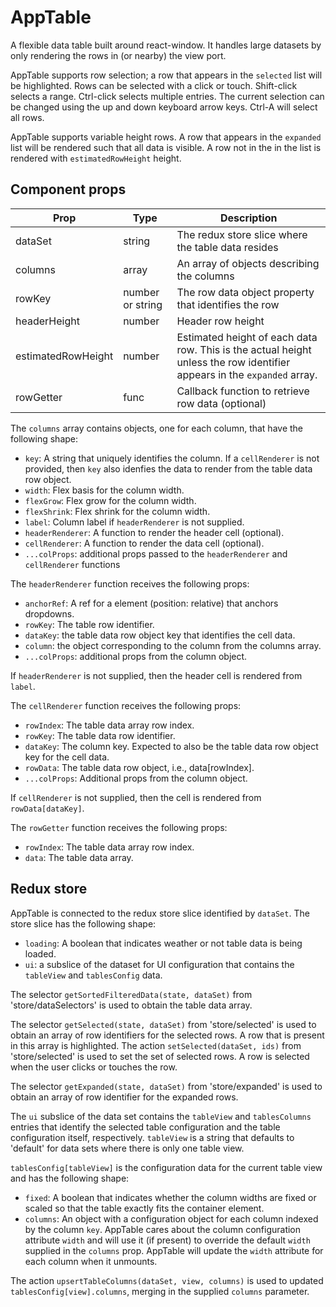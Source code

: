 # AppTable

A flexible data table built around react-window. It handles large datasets by only rendering the rows in (or nearby) the view port.

AppTable supports row selection; a row that appears in the `selected` list will be highlighted. Rows can be selected with a click or touch.
Shift-click selects a range. Ctrl-click selects multiple entries.
The current selection can be changed using the up and down keyboard arrow keys. Ctrl-A will select all rows.

AppTable supports variable height rows. A row that appears in the `expanded` list will be rendered such that all data is visible. A row not in the
in the list is rendered with `estimatedRowHeight` height.

## Component props

| Prop               | Type   | Description
| -------------------| ------ | -----------
| dataSet            | string | The redux store slice where the table data resides
| columns            | array  | An array of objects describing the columns
| rowKey             | number or string | The row data object property that identifies the row
| headerHeight       | number | Header row height
| estimatedRowHeight | number | Estimated height of each data row. This is the actual height unless the row identifier appears in the `expanded` array.
| rowGetter          | func   | Callback function to retrieve row data (optional)

The `columns` array contains objects, one for each column, that have the following shape:

* `key`: A string that uniquely identifies the column. If a `cellRenderer` is not provided, then `key` also idenfies the data to render from the table data row object.
* `width`: Flex basis for the column width.
* `flexGrow`: Flex grow for the column width.
* `flexShrink`: Flex shrink for the column width.
* `label`: Column label if `headerRenderer` is not supplied.
* `headerRenderer`: A function to render the header cell (optional).
* `cellRenderer`: A function to render the data cell (optional).
* `...colProps`: additional props passed to the `headerRenderer` and `cellRenderer` functions

The `headerRenderer` function receives the following props:

* `anchorRef`: A ref for a element (position: relative) that anchors dropdowns.
* `rowKey`: The table row identifier.
* `dataKey`: the table data row object key that identifies the cell data.
* `column`: the object corresponding to the column from the columns array.
* `...colProps`: additional props from the column object.

If `headerRenderer` is not supplied, then the header cell is rendered from `label`.

The `cellRenderer` function receives the following props:

* `rowIndex`: The table data array row index.
* `rowKey`: The table data row identifier.
* `dataKey`: The column key. Expected to also be the table data row object key for the cell data. 
* `rowData`: The table data row object, i.e., data[rowIndex].
* `...colProps`: Additional props from the column object.

If `cellRenderer` is not supplied, then the cell is rendered from `rowData[dataKey]`.

The `rowGetter` function receives the following props:

* `rowIndex`: The table data array row index.
* `data`: The table data array.

## Redux store

AppTable is connected to the redux store slice identified by `dataSet`. The store slice has the following shape:

* `loading`: A boolean that indicates weather or not table data is being loaded.
* `ui`: a subslice of the dataset for UI configuration that contains the `tableView` and `tablesConfig` data.

The selector `getSortedFilteredData(state, dataSet)` from 'store/dataSelectors' is used to obtain the table data array.

The selector `getSelected(state, dataSet)` from 'store/selected' is used to obtain an array of row identifiers for the selected rows.
A row that is present in this array is highlighted.
The action `setSelected(dataSet, ids)` from 'store/selected' is used to set the set of selected rows.
A row is selected when the user clicks or touches the row.

The selector `getExpanded(state, dataSet)` from 'store/expanded' is used to obtain an array of row identifier for the expanded rows.

The `ui` subslice of the data set contains the `tableView` and `tablesColumns` entries that identify the selected table configuration and the table
configuration itself, respectively. `tableView` is a string that defaults to 'default' for data sets where there is only one
table view.

`tablesConfig[tableView]` is the configuration data for the current table view and has the following shape:

* `fixed`: A boolean that indicates whether the column widths are fixed or scaled so that the table exactly fits the container element.
* `columns`: An object with a configuration object for each column indexed by the column `key`. AppTable cares about the column configuration
attribute `width` and will use it (if present) to override the default `width` supplied in the `columns` prop. AppTable will update the `width`
attribute for each column when it unmounts.

The action `upsertTableColumns(dataSet, view, columns)` is used to updated `tablesConfig[view].columns`, merging in the supplied `columns` parameter.

